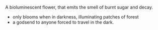 A bioluminescent flower, that emits the smell of burnt sugar and decay.
- only blooms when in darkness, illuminating patches of forest
- a godsend to anyone forced to travel in the dark.